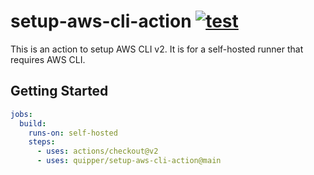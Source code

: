 # setup-aws-cli-action [![test](https://github.com/quipper/setup-aws-cli-action/actions/workflows/test.yml/badge.svg)](https://github.com/quipper/setup-aws-cli-action/actions/workflows/test.yml)

This is an action to setup AWS CLI v2.
It is for a self-hosted runner that requires AWS CLI.


## Getting Started

```yaml
jobs:
  build:
    runs-on: self-hosted
    steps:
      - uses: actions/checkout@v2
      - uses: quipper/setup-aws-cli-action@main
```
